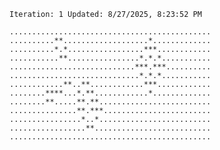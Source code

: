 `Iteration: 1 Updated: 8/27/2025, 8:23:52 PM`
<!-- GOL_START -->
`.............................................`</br>
`..........**...................*.............`</br>
`..........*.*.................***............`</br>
`...........**................*.*.*...........`</br>
`............................***.***..........`</br>
`.............................*.*.*...........`</br>
`............**..**............***............`</br>
`........****...*.**............*.............`</br>
`........**.....**.**.........................`</br>
`...............**.***........................`</br>
`................*..*.........................`</br>
`.................**..........................`</br>
`.............................................`</br>
<!-- GOL_END -->

